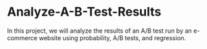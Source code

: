 # Analyze-A-B-Test-Results
In this project, we will analyze the results of an A/B test run by an e-commerce website using probability, A/B tests, and regression.
